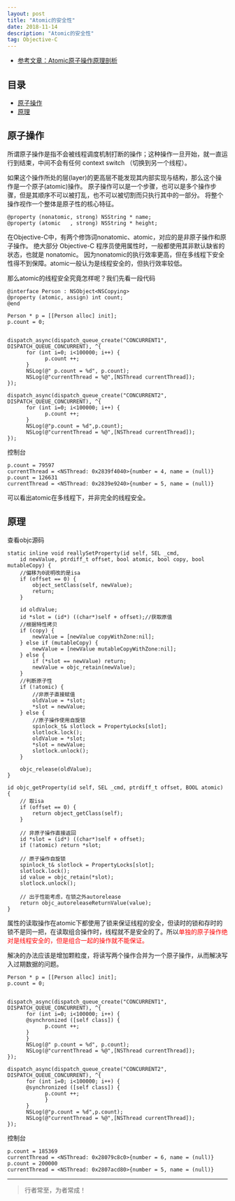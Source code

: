 ```yaml
---
layout: post
title: "Atomic的安全性"
date: 2018-11-14
description: "Atomic的安全性"
tag: Objective-C
---
```



- [参考文章：Atomic原子操作原理剖析](https://juejin.im/post/5c26d855e51d456d14582002)


## 目录
- [原子操作](#content1)   
- [原理](#content2)   






<!-- ************************************************ -->
## <a id="content1"></a>原子操作
所谓原子操作是指不会被线程调度机制打断的操作；这种操作一旦开始，就一直运行到结束，中间不会有任何 context switch （切换到另一个线程）。

如果这个操作所处的层(layer)的更高层不能发现其内部实现与结构，那么这个操作是一个原子(atomic)操作。
原子操作可以是一个步骤，也可以是多个操作步骤，但是其顺序不可以被打乱，也不可以被切割而只执行其中的一部分。
将整个操作视作一个整体是原子性的核心特征。

```
@property (nonatomic, strong) NSString * name;
@property (atomic   , strong) NSString * height;
```

在Objective-C中，有两个修饰词nonatomic、atomic，对应的是非原子操作和原子操作。
绝大部分 Objective-C 程序员使用属性时，一般都使用其非默认缺省的状态，也就是 nonatomic。
因为nonatomic的执行效率更高，但在多线程下安全性得不到保障。atomic一般认为是线程安全的，但执行效率较低。

那么atomic的线程安全究竟怎样呢？我们先看一段代码


```
@interface Person : NSObject<NSCopying>
@property (atomic, assign) int count;
@end
```

```
Person * p = [[Person alloc] init];
p.count = 0;


dispatch_async(dispatch_queue_create("CONCURRENT1", DISPATCH_QUEUE_CONCURRENT), ^{
      for (int i=0; i<100000; i++) {
            p.count ++;
      }
      NSLog(@" p.count = %d", p.count);
      NSLog(@"currentThread = %@",[NSThread currentThread]);
});

dispatch_async(dispatch_queue_create("CONCURRENT2", DISPATCH_QUEUE_CONCURRENT), ^{
      for (int i=0; i<100000; i++) {
            p.count ++;
      }
      NSLog(@"p.count = %d",p.count);
      NSLog(@"currentThread = %@",[NSThread currentThread]);
});
```

控制台
```
p.count = 79597
currentThread = <NSThread: 0x2839f4040>{number = 4, name = (null)}
p.count = 126631
currentThread = <NSThread: 0x2839e9240>{number = 5, name = (null)}
```

可以看出atomic在多线程下，并非完全的线程安全。



<!-- ************************************************ -->
## <a id="content2"></a>原理

查看objc源码
```
static inline void reallySetProperty(id self, SEL _cmd, 
    id newValue, ptrdiff_t offset, bool atomic, bool copy, bool mutableCopy) {
    //偏移为0说明改的是isa
    if (offset == 0) {
        object_setClass(self, newValue);
        return;
    }

    id oldValue;
    id *slot = (id*) ((char*)self + offset);//获取原值
    //根据特性拷贝
    if (copy) {
        newValue = [newValue copyWithZone:nil];
    } else if (mutableCopy) {
        newValue = [newValue mutableCopyWithZone:nil];
    } else {
        if (*slot == newValue) return;
        newValue = objc_retain(newValue);
    }
    //判断原子性
    if (!atomic) {
        //非原子直接赋值
        oldValue = *slot;
        *slot = newValue;
    } else {
        //原子操作使用自旋锁
        spinlock_t& slotlock = PropertyLocks[slot];
        slotlock.lock();
        oldValue = *slot;
        *slot = newValue;        
        slotlock.unlock();
    }

    objc_release(oldValue);
}

id objc_getProperty(id self, SEL _cmd, ptrdiff_t offset, BOOL atomic) {
    // 取isa
    if (offset == 0) {
        return object_getClass(self);
    }

    // 非原子操作直接返回
    id *slot = (id*) ((char*)self + offset);
    if (!atomic) return *slot;
        
    // 原子操作自旋锁
    spinlock_t& slotlock = PropertyLocks[slot];
    slotlock.lock();
    id value = objc_retain(*slot);
    slotlock.unlock();
    
    // 出于性能考虑，在锁之外autorelease
    return objc_autoreleaseReturnValue(value);
}
```

属性的读取操作在atomic下都使用了锁来保证线程的安全，但读时的锁和存时的锁不是同一把，在读取组合操作时，线程就不是安全的了。所以<span style = "color:red">单独的原子操作绝对是线程安全的，但是组合一起的操作就不能保证。</span>

解决的办法应该是增加颗粒度，将读写两个操作合并为一个原子操作，从而解决写入过期数据的问题。

```
Person * p = [[Person alloc] init];
p.count = 0;


dispatch_async(dispatch_queue_create("CONCURRENT1", DISPATCH_QUEUE_CONCURRENT), ^{
      for (int i=0; i<100000; i++) {
      @synchronized ([self class]) {
            p.count ++;
      }
      }
      NSLog(@" p.count = %d", p.count);
      NSLog(@"currentThread = %@",[NSThread currentThread]);
});

dispatch_async(dispatch_queue_create("CONCURRENT2", DISPATCH_QUEUE_CONCURRENT), ^{
      for (int i=0; i<100000; i++) {
      @synchronized ([self class]) {
            p.count ++;
            }
      }
      NSLog(@"p.count = %d",p.count);
      NSLog(@"currentThread = %@",[NSThread currentThread]);
});
```

控制台
```
p.count = 185369
currentThread = <NSThread: 0x28079c8c0>{number = 6, name = (null)}
p.count = 200000
currentThread = <NSThread: 0x2807acd80>{number = 5, name = (null)}
```





----------
>  行者常至，为者常成！



